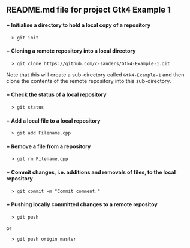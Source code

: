 ## README.md file for project Gtk4 Example 1


#### + Initialise a directory to hold a local copy of a repository
```
  > git init
```

#### + Cloning a remote repository into a local directory
```
  > git clone https://github.com/c-sanders/Gtk4-Example-1.git
```
Note that this will create a sub-directory called ```Gtk4-Example-1``` and then
clone the contents of the remote repository into this sub-directory.  


#### + Check the status of a local repository
```
  > git status
```

#### + Add a local file to a local repository
```
  > git add Filename.cpp
```

#### + Remove a file from a repository
```
  > git rm Filename.cpp
```

#### + Commit changes, i.e. additions and removals of files, to the local repository
```
  > git commit -m "Commit comment."
```

#### + Pushing locally committed changes to a remote repositoy
```
  > git push
```
or
```
  > git push origin master
```
